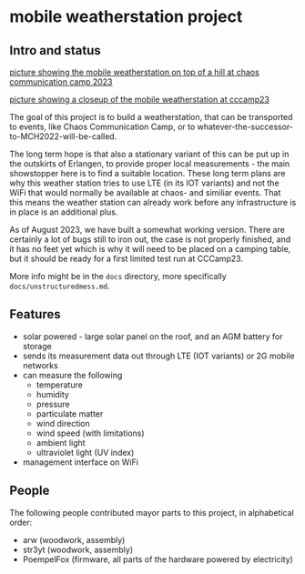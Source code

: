 
# mobile weatherstation project

## Intro and status

[picture showing the mobile weatherstation on top of a hill at chaos communication camp 2023](docs/mobilews-cccamp23-1.jpg)

[picture showing a closeup of the mobile weatherstation at cccamp23](docs/mobilews-cccamp23-2.jpg)

The goal of this project is to build a weatherstation, that can be
transported to events, like Chaos Communication Camp, or to
whatever-the-successor-to-MCH2022-will-be-called.

The long term hope is that also a stationary variant of this can be put up
in the outskirts of Erlangen, to provide proper local measurements - the main
showstopper here is to find a suitable location. These long term plans are why
this weather station tries to use LTE (in its IOT variants) and not the WiFi
that would normally be available at chaos- and similiar events. That this means
the weather station can already work before any infrastructure is in place is
an additional plus.

As of August 2023, we have built a somewhat working version. There are certainly
a lot of bugs still to iron out, the case is not properly finished, and it has
no feet yet which is why it will need to be placed on a camping table, but it
should be ready for a first limited test run at CCCamp23.

More info might be in the `docs` directory, more specifically `docs/unstructuredmess.md`.


## Features

* solar powered - large solar panel on the roof, and an AGM battery for storage
* sends its measurement data out through LTE (IOT variants) or 2G mobile networks
* can measure the following
  - temperature
  - humidity
  - pressure
  - particulate matter
  - wind direction
  - wind speed (with limitations)
  - ambient light
  - ultraviolet light (UV index)
* management interface on WiFi


## People

The following people contributed mayor parts to this project, in alphabetical order:

* arw (woodwork, assembly)
* str3yt (woodwork, assembly)
* PoempelFox (firmware, all parts of the hardware powered by electricity)
